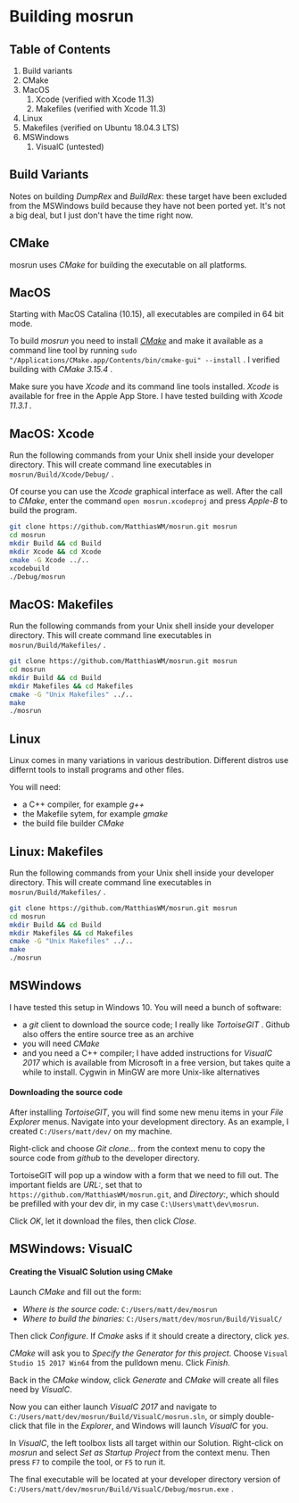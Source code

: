 
Building mosrun
============


Table of Contents
-----------------

1. Build variants
1. CMake
1. MacOS
    1. Xcode (verified with Xcode 11.3)
    1. Makefiles  (verified with Xcode 11.3)
1. Linux
1. Makefiles (verified on Ubuntu 18.04.3 LTS)
1. MSWindows
    1. VisualC (untested)


Build Variants
--------------

Notes on building _DumpRex_ and _BuildRex_: these target have been excluded
from the MSWindows build because they have not been ported yet. It's not a
big deal, but I just don't have the time right now.


CMake
-----

mosrun uses _CMake_ for building the executable on all platforms.


MacOS
-----

Starting with MacOS Catalina (10.15), all executables are compiled in 64 bit mode.  

To build _mosrun_ you need to install [_CMake_](https://cmake.org/download/) and make
it available as a command line tool by running
`sudo "/Applications/CMake.app/Contents/bin/cmake-gui" --install` .
I verified building with _CMake 3.15.4_ .

Make sure you have _Xcode_ and its command line tools installed. _Xcode_ is available
for free in the Apple App Store. I have tested building with _Xcode 11.3.1_ .


MacOS: Xcode
-----------

Run the following commands from your Unix shell inside your developer directory.
This will create command line executables in `mosrun/Build/Xcode/Debug/` .

Of course you can use the _Xcode_ graphical interface as well. After the call to _CMake_,
enter the command  `open mosrun.xcodeproj` and press _Apple-B_ to build the
program.

```bash
git clone https://github.com/MatthiasWM/mosrun.git mosrun
cd mosrun
mkdir Build && cd Build
mkdir Xcode && cd Xcode
cmake -G Xcode ../..
xcodebuild
./Debug/mosrun
```


MacOS: Makefiles
----------------

Run the following commands from your Unix shell inside your developer directory.
This will create command line executables in `mosrun/Build/Makefiles/` .

```bash
git clone https://github.com/MatthiasWM/mosrun.git mosrun
cd mosrun
mkdir Build && cd Build
mkdir Makefiles && cd Makefiles
cmake -G "Unix Makefiles" ../..
make
./mosrun
```


Linux
-----

Linux comes in many variations in various destribution. Different distros use differnt
tools to install programs and other files.

You will need:
* a C++ compiler, for example _g++_
* the Makefile sytem, for example _gmake_
* the build file builder _CMake_


Linux: Makefiles
----------------

Run the following commands from your Unix shell inside your developer directory.
This will create command line executables in `mosrun/Build/Makefiles/` .

```bash
git clone https://github.com/MatthiasWM/mosrun.git mosrun
cd mosrun
mkdir Build && cd Build
mkdir Makefiles && cd Makefiles
cmake -G "Unix Makefiles" ../..
make
./mosrun
```


MSWindows
---------

I have tested this setup in Windows 10. You will need a bunch of software:

* a _git_ client to download the source code; I really like _TortoiseGIT_ . Github also offers
  the entire source tree as an archive
* you will need _CMake_
* and you need a C++ compiler; I have added instructions for _VisualC 2017_ which is
  available from Microsoft in a free version, but takes quite a while to install. Cygwin in
  MinGW are more Unix-like alternatives

#### Downloading the source code

After installing _TortoiseGIT_, you will find some new menu items in your _File Explorer_
menus. Navigate into your development directory. As an example, I created
`C:/Users/matt/dev/` on my machine.

Right-click and choose _Git clone..._ from the context menu to copy the source code from
_github_ to the developer directory.

TortoiseGIT will pop up a window with a form that we need to fill out. The important fields
are _URL:_, set that to `https://github.com/MatthiasWM/mosrun.git`, and _Directory:_,
which should be prefilled with your dev dir, in my case `C:\Users\matt\dev\mosrun`.

Click _OK_, let it download the files, then click _Close_.


MSWindows: VisualC
-----------------

#### Creating the VisualC Solution using CMake

Launch _CMake_ and fill out the form:
* _Where is the source code:_ `C:/Users/matt/dev/mosrun`
* _Where to build the binaries:_ `C:/Users/matt/dev/mosrun/Build/VisualC/`

Then click _Configure_. If _Cmake_ asks if it should create a directory, click _yes_.

_CMake_ will ask you to _Specify the Generator for this project_. Choose
`Visual Studio 15 2017 Win64` from the pulldown menu. Click _Finish_.

Back in the _CMake_ window, click _Generate_ and _CMake_ will create all files need
by _VisualC_.

Now you can either launch _VisualC 2017_ and navigate to
`C:/Users/matt/dev/mosrun/Build/VisualC/mosrun.sln`, or simply double-click
that file in the _Explorer_, and Windows will launch _VisualC_ for you.

In _VisualC_, the left toolbox lists all target within our Solution. Right-click on _mosrun_ and
select _Set as Startup Project_ from the context menu. Then press `F7` to compile the tool,
or `F5` to run it.

The final executable will be located at your developer directory version of
`C:/Users/matt/dev/mosrun/Build/VisualC/Debug/mosrun.exe` .
